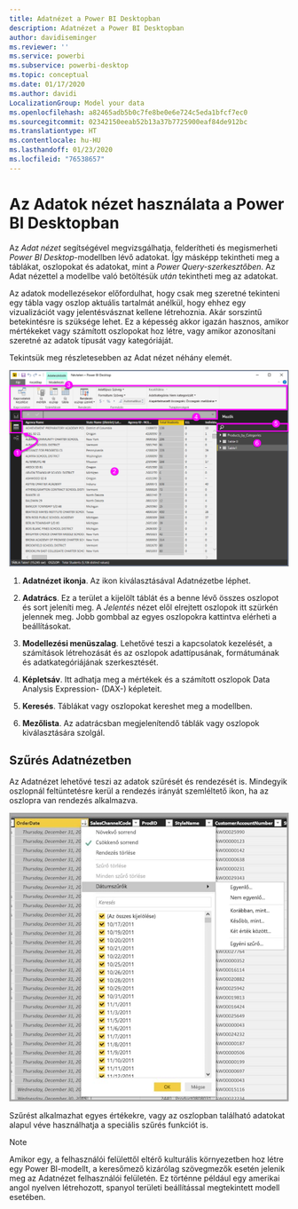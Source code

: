 ```yaml
---
title: Adatnézet a Power BI Desktopban
description: Adatnézet a Power BI Desktopban
author: davidiseminger
ms.reviewer: ''
ms.service: powerbi
ms.subservice: powerbi-desktop
ms.topic: conceptual
ms.date: 01/17/2020
ms.author: davidi
LocalizationGroup: Model your data
ms.openlocfilehash: a82465adb5b0c7fe8be0e6e724c5eda1bfcf7ec0
ms.sourcegitcommit: 02342150eeab52b13a37b7725900eaf84de912bc
ms.translationtype: HT
ms.contentlocale: hu-HU
ms.lasthandoff: 01/23/2020
ms.locfileid: "76538657"
---
```

# <a name="work-with-data-view-in-power-bi-desktop"></a>Az Adatok nézet használata a Power BI Desktopban

Az *Adat nézet* segítségével megvizsgálhatja, felderítheti és megismerheti *Power BI Desktop*-modellben lévő adatokat. Így másképp tekintheti meg a táblákat, oszlopokat és adatokat, mint a *Power Query-szerkesztőben*. Az Adat nézettel a modellbe való betöltésük *után* tekintheti meg az adatokat.

Az adatok modellezésekor előfordulhat, hogy csak meg szeretné tekinteni egy tábla vagy oszlop aktuális tartalmát anélkül, hogy ehhez egy vizualizációt vagy jelentésvásznat kellene létrehoznia. Akár sorszintű betekintésre is szüksége lehet. Ez a képesség akkor igazán hasznos, amikor mértékeket vagy számított oszlopokat hoz létre, vagy amikor azonosítani szeretné az adatok típusát vagy kategóriáját.

Tekintsük meg részletesebben az Adat nézet néhány elemét.

![Adatnézet a Power BI Desktopban](media/desktop-data-view/dataview_fullscreen.png)

1. **Adatnézet ikonja**. Az ikon kiválasztásával Adatnézetbe léphet.

2. **Adatrács**. Ez a terület a kijelölt táblát és a benne lévő összes oszlopot és sort jeleníti meg. A *Jelentés* nézet elől elrejtett oszlopok itt szürkén jelennek meg. Jobb gombbal az egyes oszlopokra kattintva elérheti a beállításokat.

3. **Modellezési menüszalag**. Lehetővé teszi a kapcsolatok kezelését, a számítások létrehozását és az oszlopok adattípusának, formátumának és adatkategóriájának szerkesztését.

4. **Képletsáv**. Itt adhatja meg a mértékek és a számított oszlopok Data Analysis Expression- (DAX-) képleteit.

5. **Keresés**. Táblákat vagy oszlopokat kereshet meg a modellben.

6. **Mezőlista**. Az adatrácsban megjelenítendő táblák vagy oszlopok kiválasztására szolgál.

## <a name="filtering-in-data-view"></a>Szűrés Adatnézetben

Az Adatnézet lehetővé teszi az adatok szűrését és rendezését is. Mindegyik oszlopnál feltüntetésre kerül a rendezés irányát szemléltető ikon, ha az oszlopra van rendezés alkalmazva.

![Rendezés és szűrés a Power BI Desktop Adatnézetében](media/desktop-data-view/dataview_sort-and-filter.png)

Szűrést alkalmazhat egyes értékekre, vagy az oszlopban található adatokat alapul véve használhatja a speciális szűrés funkciót is.

> [!NOTE]
> Amikor egy, a felhasználói felülettől eltérő kulturális környezetben hoz létre egy Power BI-modellt, a keresőmező kizárólag szövegmezők esetén jelenik meg az Adatnézet felhasználói felületén. Ez történne például egy amerikai angol nyelven létrehozott, spanyol területi beállítással megtekintett modell esetében.
